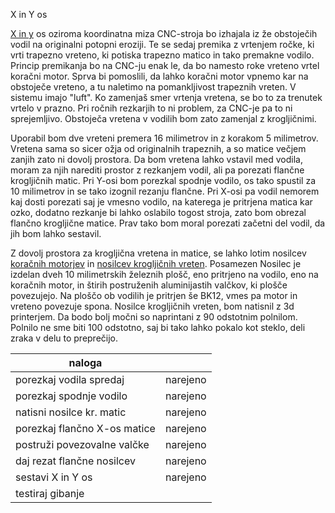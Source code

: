 X in Y os

[X in y](https://github.com/dolnleon/CNC-Projekt/blob/main/X%2C%20Y-os/KoordinatnaMiza.pdf) os oziroma koordinatna miza CNC-stroja bo izhajala iz že obstoječih vodil na originalni potopni eroziji. Te se sedaj premika z vrtenjem ročke, ki vrti trapezno vreteno, ki potiska trapezno matico in tako premakne vodilo. Princip premikanja bo na CNC-ju enak le, da bo namesto roke vreteno vrtel koračni motor. Sprva bi pomoslili, da lahko koračni motor vpnemo kar na obstoječe vreteno, a tu naletimo na pomankljivost trapeznih vreten. V sistemu imajo "luft". Ko zamenjaš smer vrtenja vretena, se bo to za trenutek vrtelo v prazno. Pri ročnih rezkarjih to ni problem, za CNC-je pa to ni sprejemljivo. Obstoječa vretena v vodilih bom zato zamenjal z krogljičnimi. 

Uporabil bom dve vreteni premera 16 milimetrov in z korakom 5 milimetrov. Vretena sama so sicer ožja od originalnih trapeznih, a so matice večjem zanjih zato ni dovolj prostora. Da bom vretena lahko vstavil med vodila, moram za njih narediti prostor z rezkanjem vodil, ali pa porezati flančne krogljičnih matic. Pri Y-osi bom porezkal spodnje vodilo, os tako spustil za 10 milimetrov in se tako izognil rezanju flančne. Pri X-osi pa vodil nemorem kaj dosti porezati saj je vmesno vodilo, na katerega je pritrjena matica kar ozko, dodatno rezkanje bi lahko oslabilo togost stroja, zato bom obrezal flančno krogljične matice. Prav tako bom moral porezati začetni del vodil, da jih bom lahko sestavil.

Z dovolj prostora za krogljična vretena in matice, se lahko lotim nosilcev [koračnih motorjev](https://github.com/dolnleon/CNC-Projekt/blob/main/X%2C%20Y-os/NosilciKoracniMotorjev.pdf) in [nosilcev krogljičnih vreten](https://github.com/dolnleon/CNC-Projekt/blob/main/X%2C%20Y-os/NosilciKrogljicnihVreten.pdf). Posamezen Nosilec je izdelan dveh 10 milimetrskih železnih plošč, eno pritrjeno na vodilo, eno na koračnih motor, in štirih postruženih aluminijastih valčkov, ki plošče povezujejo. Na ploščo ob vodilih je pritrjen še BK12, vmes pa motor in vreteno povezuje spona. Nosilce krogljičnih vreten, bom natisnil z 3d printerjem. Da bodo bolj močni so naprintani z 90 odstotnim polnilom. Polnilo ne sme biti 100 odstotno, saj bi tako lahko pokalo kot steklo, deli zraka v delu to preprečijo.


| naloga                       |          |
|------------------------------|----------|          
| porezkaj vodila spredaj      | narejeno |        
| porezkaj spodnje vodilo      | narejeno |     
| natisni nosilce kr. matic    | narejeno |
| porezkaj flančno X-os matice | narejeno | 
| postruži povezovalne valčke  | narejeno | 
| daj rezat flančne nosilcev   | narejeno |       
| sestavi X in Y os            | narejeno |        
| testiraj gibanje             |          |
